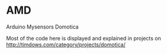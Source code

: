 # AMD
Arduino Mysensors Domotica

Most of the code here is displayed and explained in projects on http://timdows.com/category/projects/domotica/
